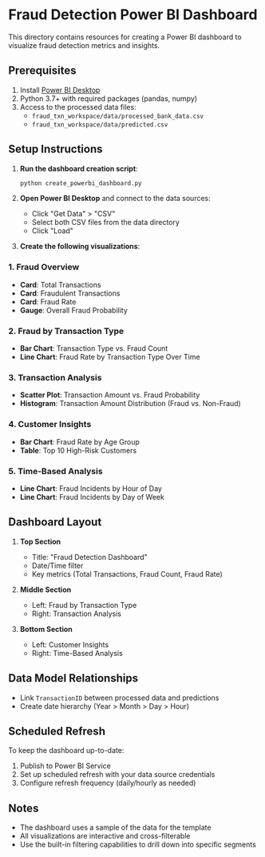 # Fraud Detection Power BI Dashboard

This directory contains resources for creating a Power BI dashboard to visualize fraud detection metrics and insights.

## Prerequisites

1. Install [Power BI Desktop](https://powerbi.microsoft.com/en-us/desktop/)
2. Python 3.7+ with required packages (pandas, numpy)
3. Access to the processed data files:
   - `fraud_txn_workspace/data/processed_bank_data.csv`
   - `fraud_txn_workspace/data/predicted.csv`

## Setup Instructions

1. **Run the dashboard creation script**:
   ```bash
   python create_powerbi_dashboard.py
   ```

2. **Open Power BI Desktop** and connect to the data sources:
   - Click "Get Data" > "CSV"
   - Select both CSV files from the data directory
   - Click "Load"

3. **Create the following visualizations**:

### 1. Fraud Overview
- **Card**: Total Transactions
- **Card**: Fraudulent Transactions
- **Card**: Fraud Rate
- **Gauge**: Overall Fraud Probability

### 2. Fraud by Transaction Type
- **Bar Chart**: Transaction Type vs. Fraud Count
- **Line Chart**: Fraud Rate by Transaction Type Over Time

### 3. Transaction Analysis
- **Scatter Plot**: Transaction Amount vs. Fraud Probability
- **Histogram**: Transaction Amount Distribution (Fraud vs. Non-Fraud)

### 4. Customer Insights
- **Bar Chart**: Fraud Rate by Age Group
- **Table**: Top 10 High-Risk Customers

### 5. Time-Based Analysis
- **Line Chart**: Fraud Incidents by Hour of Day
- **Line Chart**: Fraud Incidents by Day of Week

## Dashboard Layout

1. **Top Section**
   - Title: "Fraud Detection Dashboard"
   - Date/Time filter
   - Key metrics (Total Transactions, Fraud Count, Fraud Rate)

2. **Middle Section**
   - Left: Fraud by Transaction Type
   - Right: Transaction Analysis

3. **Bottom Section**
   - Left: Customer Insights
   - Right: Time-Based Analysis

## Data Model Relationships

- Link `TransactionID` between processed data and predictions
- Create date hierarchy (Year > Month > Day > Hour)

## Scheduled Refresh

To keep the dashboard up-to-date:
1. Publish to Power BI Service
2. Set up scheduled refresh with your data source credentials
3. Configure refresh frequency (daily/hourly as needed)

## Notes

- The dashboard uses a sample of the data for the template
- All visualizations are interactive and cross-filterable
- Use the built-in filtering capabilities to drill down into specific segments

